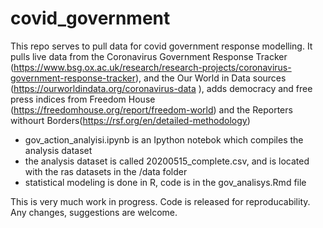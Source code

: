 # covid_government

This repo serves to pull data for covid government response modelling.
It pulls live data from the Coronavirus Government Response Tracker (https://www.bsg.ox.ac.uk/research/research-projects/coronavirus-government-response-tracker), and the Our World in Data sources (https://ourworldindata.org/coronavirus-data ), adds democracy and free press indices from Freedom House (https://freedomhouse.org/report/freedom-world) and the Reporters withourt Borders(https://rsf.org/en/detailed-methodology)

* gov_action_analyisi.ipynb is an Ipython notebok which compiles the analysis dataset 
* the analysis dataset is called 20200515_complete.csv, and is located with the ras datasets in the /data folder
* statistical modeling is done in R, code is in the gov_analisys.Rmd file


This is very much work in progress. Code is released for reproducability. Any changes, suggestions are welcome.
